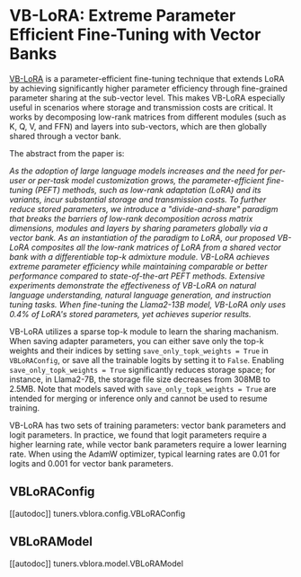 <!--Copyright 2024 The HuggingFace Team. All rights reserved.

Licensed under the Apache License, Version 2.0 (the "License"); you may not use this file except in compliance with
the License. You may obtain a copy of the License at

http://www.apache.org/licenses/LICENSE-2.0

Unless required by applicable law or agreed to in writing, software distributed under the License is distributed on
an "AS IS" BASIS, WITHOUT WARRANTIES OR CONDITIONS OF ANY KIND, either express or implied. See the License for the
specific language governing permissions and limitations under the License.

⚠️ Note that this file is in Markdown but contain specific syntax for our doc-builder (similar to MDX) that may not be
rendered properly in your Markdown viewer.

-->

# VB-LoRA: Extreme Parameter Efficient Fine-Tuning with Vector Banks

[VB-LoRA](https://arxiv.org/abs/2405.15179) is a parameter-efficient fine-tuning technique that extends LoRA by achieving significantly higher parameter efficiency through fine-grained parameter sharing at the sub-vector level. This makes VB-LoRA especially useful in scenarios where storage and transmission costs are critical. It works by decomposing low-rank matrices from different modules (such as K, Q, V, and FFN) and layers into sub-vectors, which are then globally shared through a vector bank.

The abstract from the paper is:

*As the adoption of large language models increases and the need for per-user or per-task model customization grows, the parameter-efficient fine-tuning (PEFT) methods, such as low-rank adaptation (LoRA) and its variants, incur substantial storage and transmission costs. To further reduce stored parameters, we introduce a "divide-and-share" paradigm that breaks the barriers of low-rank decomposition across matrix dimensions, modules and layers by sharing parameters globally via a vector bank. As an instantiation of the paradigm to LoRA, our proposed VB-LoRA composites all the low-rank matrices of LoRA from a shared vector bank with a differentiable top-k admixture module. VB-LoRA achieves extreme parameter efficiency while maintaining comparable or better performance compared to state-of-the-art PEFT methods. Extensive experiments demonstrate the effectiveness of VB-LoRA on natural language understanding, natural language generation, and instruction tuning tasks. When fine-tuning the Llama2-13B model, VB-LoRA only uses 0.4% of LoRA's stored parameters, yet achieves superior results.*

VB-LoRA utilizes a sparse top-k module to learn the sharing machanism. When saving adapter parameters, you can either save only the top-k weights and their indices by setting `save_only_topk_weights = True` in `VBLoRAConfig`, or save all the trainable logits by setting it to `False`. Enabling `save_only_topk_weights = True` significantly reduces storage space; for instance, in Llama2-7B, the storage file size decreases from 308MB to 2.5MB. Note that models saved with `save_only_topk_weights = True` are intended for merging or inference only and cannot be used to resume training.

VB-LoRA has two sets of training parameters: vector bank parameters and logit parameters. In practice, we found that logit parameters require a higher learning rate, while vector bank parameters require a lower learning rate. When using the AdamW optimizer, typical learning rates are 0.01 for logits and 0.001 for vector bank parameters.

## VBLoRAConfig

[[autodoc]] tuners.vblora.config.VBLoRAConfig

## VBLoRAModel

[[autodoc]] tuners.vblora.model.VBLoRAModel

